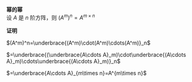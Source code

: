 **幂的幂**  
设 $A$ 是 $n$ 阶方阵，则 $(A^m)^n=A^{m\times n}$   
  
**证明**  
  
 $(A^m)^n=\underbrace{(A^m)\cdot(A^m)\cdots(A^m)}_n$   
  
 $=\underbrace{(\underbrace{A\cdots A}_m)\cdot\underbrace{(A\cdots A}_m)\cdots\underbrace{(A\cdots A}_m)}_n$   
  
 $=\underbrace{A\cdots A}_{m\times n}=A^{m\times n}$   
  
